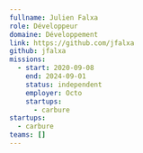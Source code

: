 ```yaml
---
fullname: Julien Falxa
role: Développeur
domaine: Développement
link: https://github.com/jfalxa
github: jfalxa
missions:
  - start: 2020-09-08
    end: 2024-09-01
    status: independent
    employer: Octo
    startups:
      - carbure
startups:
  - carbure
teams: []
---
```

